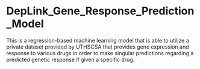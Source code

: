 # DepLink_Gene_Response_Prediction_Model
This is a regression-based machine learning model that is able to utilize a private dataset provided by UTHSCSA that provides gene expression and response to various drugs in order to make singular predictions regarding a predicted genetic response if given a specific drug. 
